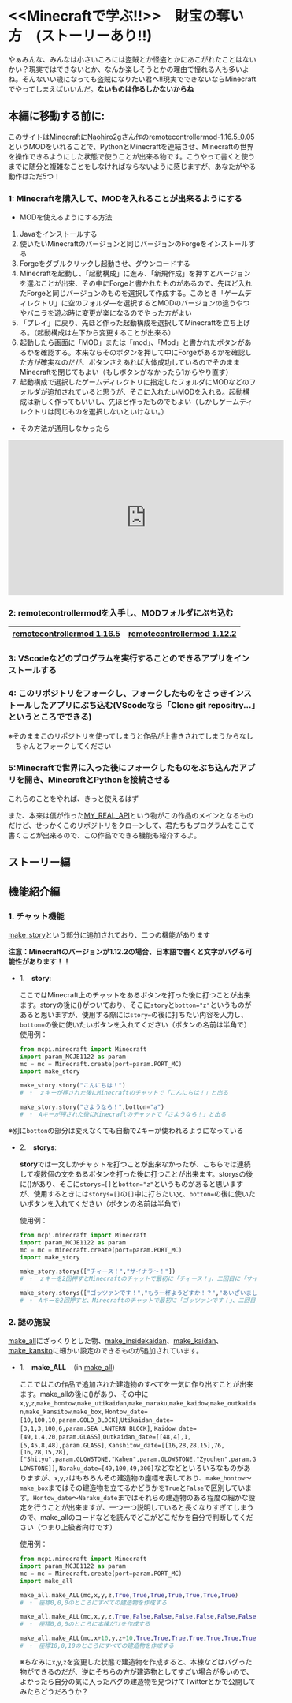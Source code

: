 # <<Minecraftで学ぶ!!>>　財宝の奪い方　(ストーリーあり‼)

やぁみんな、みんなは小さいころには盗賊とか怪盗とかにあこがれたことはないかい？現実ではできないとか、なんか楽しそうとかの理由で憧れる人も多いよね。そんないい歳になっても盗賊になりたい君へ‼現実でできないならMinecraftでやってしまえばいいんだ。**ないものは作るしかないからね**

## 本編に移動する前に:

このサイトはMinecraftに[Naohiro2gさん](https://github.com/jojonyanko/minecraft_remote/blob/main/README_ja.md)作のremotecontrollermod-1.16.5_0.05というMODをいれることで、PythonとMinecraftを連結させ、Minecraftの世界を操作できるようにした状態で使うことが出来る物です。こうやって書くと使うまでに随分と複雑なことをしなければならないように感じますが、あなたがやる動作はただ5つ！
### 1: Minecraftを購入して、MODを入れることが出来るようにする
- MODを使えるようにする方法

1. Javaをインストールする  
2. 使いたいMinecraftのバージョンと同じバージョンのForgeをインストールする  
3. Forgeをダブルクリックし起動させ、ダウンロードする  
4. Minecraftを起動し、「起動構成」に進み、「新規作成」を押すとバージョンを選ぶことが出来、その中にForgeと書かれたものがあるので、先ほど入れたForgeと同じバージョンのものを選択して作成する。このとき「ゲームディレクトリ」に空のフォルダ―を選択するとMODのバージョンの違うやつやバニラを遊ぶ時に変更が楽になるのでやった方がよい   
5. 「プレイ」に戻り、先ほど作った起動構成を選択してMinecraftを立ち上げる。（起動構成は左下から変更することが出来る）  
6. 起動したら画面に「MOD」または「mod」、「Mod」と書かれたボタンがあるかを確認する。本来ならそのボタンを押して中にForgeがあるかを確認した方が確実なのだが、ボタンさえあれば大体成功しているのでそのままMinecraftを閉じてもよい（もしボタンがなかったら1からやり直す）
7. 起動構成で選択したゲームディレクトリに指定したフォルダにMODなどのフォルダが追加されていると思うが、そこに入れたいMODを入れる。起動構成は新しく作ってもいいし、先ほど作ったものでもよい（しかしゲームディレクトリは同じものを選択しないといけない。）

- その方法が通用しなかったら  
<iframe width="560" height="315" src="https://www.youtube.com/embed/B-ffqFeUJxE" title="YouTube video player" frameborder="0" allow="accelerometer; autoplay; clipboard-write; encrypted-media; gyroscope; picture-in-picture; web-share" allowfullscreen></iframe>

### 2: remotecontrollermodを入手し、MODフォルダにぶち込む
|[remotecontrollermod 1.16.5](https://www.curseforge.com/minecraft/mc-mods/remote-controller/files/3363255)|[remotecontrollermod 1.12.2](https://www.curseforge.com/minecraft/mc-mods/remote-controller/files/3242375)|
|:--:|:--:|
### 3: VScodeなどのプログラムを実行することのできるアプリをインストールする
### 4: このリポジトリをフォークし、フォークしたものをさっきインストールしたアプリにぶち込む(VScodeなら「Clone git repositry...」というところでできる)　
※そのままこのリポジトリを使ってしまうと作品が上書きされてしまうからなし
　ちゃんとフォークしてください
### 5:Minecraftで世界に入った後にフォークしたものをぶち込んだアプリを開き、MinecraftとPythonを接続させる

これらのことをやれば、きっと使えるはず

また、本来は僕が作った[MY_REAL_API](https://github.com/jojonyanko/minecraft_remote_itkids/blob/main/itkids_m5/api_01_JA_jojonyanko/MY_REAL_API.py)という物がこの作品のメインとなるものだけど、せっかくこのリポジトリをクローンして、君たちもプログラムをここで書くことが出来るので、この作品でできる機能も紹介するよ。

## ストーリー編

## 機能紹介編
### 1. チャット機能
[make_story](https://github.com/jojonyanko/minecraft_remote_itkids/blob/main/itkids_m5/api_01_JA_jojonyanko/make_story.py)という部分に追加されており、二つの機能があります

**注意：Minecraftのバージョンが1.12.2の場合、日本語で書くと文字がバグる可能性があります！！**

- 1.　**story**:
    
    ここではMinecraft上のチャットをあるボタンを打った後に打つことが出来ます。storyの後に()がついており、そこに`story`と`botton="z"`というものがあると思いますが、使用する際には`story=`の後に打ちたい内容を入力し、`botton=`の後に使いたいボタンを入れてください（ボタンの名前は半角で）  
    使用例：
    ~~~Python
    from mcpi.minecraft import Minecraft
    import param_MCJE1122 as param
    mc = mc = Minecraft.create(port=param.PORT_MC)
    import make_story

    make_story.story("こんにちは！")
    #　↑　ｚキーが押された後にMinecraftのチャットで「こんにちは！」と出る

    make_story.story("さようなら！",botton="a")
    #　↑　Aキーが押された後にMinecraftのチャットで「さようなら！」と出る
    ~~~
※別に`botton`の部分は変えなくても自動でZキーが使われるようになっている

- 2.　**storys**:

    **story**では一文しかチャットを打つことが出来なかったが、こちらでは連続して複数個の文をあるボタンを打った後に打つことが出来ます。storysの後に()があり、そこに`storys=[]`と`botton="z"`というものがあると思いますが、使用するときには`storys=[]`の`[]`中に打ちたい文、`botton=`の後に使いたいボタンを入れてください（ボタンの名前は半角で）

    使用例：
    ~~~Python
    from mcpi.minecraft import Minecraft
    import param_MCJE1122 as param
    mc = mc = Minecraft.create(port=param.PORT_MC)
    import make_story

    make_story.storys(["チィース！","サイナラ～！"])
    #　↑　ｚキーを2回押すとMinecraftのチャットで最初に「チィース！」、二回目に「サイナラ～！」と出てくる

    make_story.storys(["ゴッツァンです！","もう一杯ようどすか！？","あいざいました！"],botton="a")
    #　↑　Aキーを2回押すと、Minecraftのチャットで最初に「ゴッツァンです！」、二回目に「もう一杯ようどすか！？」、三回目に「あいざいました！」と出てくる
    ~~~

### 2. 謎の施設

[make_all](https://github.com/jojonyanko/minecraft_remote_itkids/blob/main/itkids_m5/api_01_JA_jojonyanko/make_all.py)にざっくりとした物、[make_insidekaidan](https://github.com/jojonyanko/minecraft_remote_itkids/blob/main/itkids_m5/api_01_JA_jojonyanko/make_insidekaidan.py)、[make_kaidan](https://github.com/jojonyanko/minecraft_remote_itkids/blob/main/itkids_m5/api_01_JA_jojonyanko/make_kaidan.py)、[make_kansito](https://github.com/jojonyanko/minecraft_remote_itkids/blob/main/itkids_m5/api_01_JA_jojonyanko/make_kansito.py)に細かい設定のできるものが追加されています。

- 1.　**make_ALL**　（in [make_all](https://github.com/jojonyanko/minecraft_remote_itkids/blob/main/itkids_m5/api_01_JA_jojonyanko/make_all.py)）

    ここではこの作品で追加された建造物のすべてを一気に作り出すことが出来ます。make_allの後に()があり、その中に`x`,`y`,`z`,`make_hontow`,`make_utikaidan`,`make_naraku`,`make_kaidow`,`make_outkaidan`,`make_kansitow`,`make_box`,
    `Hontow_date=[10,100,10,param.GOLD_BLOCK]`,`Utikaidan_date=[3,1,3,100,6,param.SEA_LANTERN_BLOCK]`,
    `Kaidow_date=[49,1,4,20,param.GLASS]`,`Outkaidan_date=[[48,4],1,[5,45,8,48],param.GLASS]`,
    `Kanshitow_date=[[16,28,28,15],76,[16,28,15,28],["Shityu",param.GLOWSTONE,"Kahen",param.GLOWSTONE,"Zyouhen",param.GLOWSTONE]]`,
    `Naraku_date=[49,100,49,300]`などなどといろいろなものがありますが、`x`,`y`,`z`はもちろんその建造物の座標を表しており、`make_hontow`～`make_box`まではその建造物を立てるかどうかを`True`と`False`で区別しています。`Hontow_date`～`Naraku_date`まではそれらの建造物のある程度の細かな設定を行うことが出来ますが、一つ一つ説明していると長くなりすぎてしまうので、make_allのコードなどを読んでどこがどこだかを自分で判断してください（つまり上級者向けです）

    使用例：
    ~~~Python
    from mcpi.minecraft import Minecraft
    import param_MCJE1122 as param
    mc = mc = Minecraft.create(port=param.PORT_MC)
    import make_all

    make_all.make_ALL(mc,x,y,z,True,True,True,True,True,True,True)
    #　↑　座標0,0,0のところにすべての建造物を作成する

    make_all.make_ALL(mc,x,y,z,True,False,False,False,False,False,False)
    #　↑　座標0,0,0のところに本棟だけを作成する

    make_all.make_ALL(mc,x+10,y,z+10,True,True,True,True,True,True,True)
    #　↑　座標10,0,10のところにすべての建造物を作成する
    ~~~
    ※ちなみに`x`,`y`,`z`を変更した状態で建造物を作成すると、本棟などはバグった物ができるのだが、逆にそちらの方が建造物としてすごい場合が多いので、よかったら自分の気に入ったバグの建造物を見つけてTwitterとかで公開してみたらどうだろうか？



